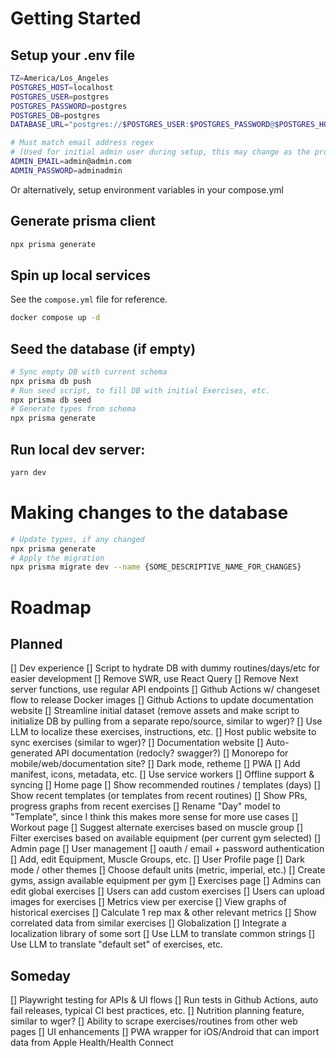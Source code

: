 # Getting Started

## Setup your .env file

```bash
TZ=America/Los_Angeles
POSTGRES_HOST=localhost
POSTGRES_USER=postgres
POSTGRES_PASSWORD=postgres
POSTGRES_DB=postgres
DATABASE_URL="postgres://$POSTGRES_USER:$POSTGRES_PASSWORD@$POSTGRES_HOST:5432/$POSTGRES_DB"

# Must match email address regex
# (Used for initial admin user during setup, this may change as the project matures)
ADMIN_EMAIL=admin@admin.com
ADMIN_PASSWORD=adminadmin
```

Or alternatively, setup environment variables in your compose.yml

## Generate prisma client

```bash
npx prisma generate
```

## Spin up local services

See the `compose.yml` file for reference.

```bash
docker compose up -d
```

## Seed the database (if empty)

```bash
# Sync empty DB with current schema
npx prisma db push
# Run seed script, to fill DB with initial Exercises, etc.
npx prisma db seed
# Generate types from schema
npx prisma generate
```

## Run local dev server:

```bash
yarn dev
```

# Making changes to the database

```bash
# Update types, if any changed
npx prisma generate
# Apply the migration
npx prisma migrate dev --name {SOME_DESCRIPTIVE_NAME_FOR_CHANGES}
```

# Roadmap

## Planned

[] Dev experience
    [] Script to hydrate DB with dummy routines/days/etc for easier development
    [] Remove SWR, use React Query
    [] Remove Next server functions, use regular API endpoints
    [] Github Actions w/ changeset flow to release Docker images
        [] Github Actions to update documentation website
    [] Streamline initial dataset (remove assets and make script to initialize DB by pulling from a separate repo/source, similar to wger)?
        [] Use LLM to localize these exercises, instructions, etc.
        [] Host public website to sync exercises (similar to wger)?
    [] Documentation website
    [] Auto-generated API documentation (redocly? swagger?)
    [] Monorepo for mobile/web/documentation site?
[] Dark mode, retheme
[] PWA
    [] Add manifest, icons, metadata, etc.
    [] Use service workers
    [] Offline support & syncing
[] Home page
    [] Show recommended routines / templates (days)
    [] Show recent templates (or templates from recent routines)
    [] Show PRs, progress graphs from recent exercises
    [] Rename "Day" model to "Template", since I think this makes more sense for more use cases
[] Workout page
    [] Suggest alternate exercises based on muscle group
    [] Filter exercises based on available equipment (per current gym selected)
[] Admin page
    [] User management
    [] oauth / email + password authentication
    [] Add, edit Equipment, Muscle Groups, etc.
[] User Profile page
    [] Dark mode / other themes
    [] Choose default units (metric, imperial, etc.)
    [] Create gyms, assign available equipment per gym
[] Exercises page
    [] Admins can edit global exercises
    [] Users can add custom exercises
    [] Users can upload images for exercises
[] Metrics view per exercise
    [] View graphs of historical exercises
    [] Calculate 1 rep max & other relevant metrics
    [] Show correlated data from similar exercises
[] Globalization
    [] Integrate a localization library of some sort
    [] Use LLM to translate common strings
    [] Use LLM to translate "default set" of exercises, etc.

## Someday

[] Playwright testing for APIs & UI flows
    [] Run tests in Github Actions, auto fail releases, typical CI best practices, etc.
[] Nutrition planning feature, similar to wger?
[] Ability to scrape exercises/routines from other web pages
[] UI enhancements
[] PWA wrapper for iOS/Android that can import data from Apple Health/Health Connect
